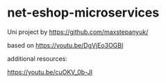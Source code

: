 # net-eshop-microservices

Uni project by https://github.com/maxstepanyuk/

based on https://youtu.be/DgVjEo3OGBI

additional resources:

https://youtu.be/cuOKV_0b-JI
